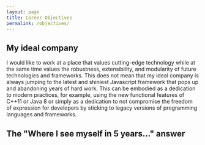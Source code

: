 ```yaml
---
layout: page
title: Career Objectives
permalink: /objectives/
---
```


## My ideal company
I would like to work at a place that values cutting-edge technology while at
the same time values the robustness, extensibility, and modularity of future
technologies and frameworks. This does not mean that my ideal company is
always jumping to the latest and shiniest Javascript framework that pops up
and abandoning years of hard work. This can be embodied as a dedication to
modern practices, for example, using the new functional features of C++11 or
Java 8 or simply as a dedication to not compromise the freedom of expression
for developers by sticking to legacy versions of programming languages and
frameworks.

## The "Where I see myself in 5 years..." answer
